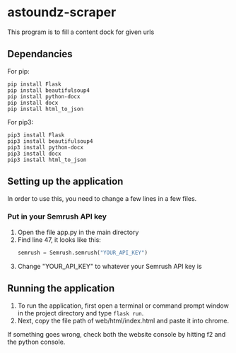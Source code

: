 # astoundz-scraper

This program is to fill a content dock for given urls

## Dependancies

For pip:
```shell
pip install Flask
pip install beautifulsoup4
pip install python-docx
pip install docx
pip install html_to_json
```

For pip3:
```shell
pip3 install Flask
pip3 install beautifulsoup4
pip3 install python-docx
pip3 install docx
pip3 install html_to_json
```

## Setting up the application
In order to use this, you need to change a few lines in a few files.

### Put in your Semrush API key
1. Open the file app.py in the main directory
2. Find line 47, it looks like this:
    ```py
    semrush = Semrush.semrush("YOUR_API_KEY")
    ```
3. Change "YOUR_API_KEY" to whatever your Semrush API key is

## Running the application
1. To run the application, first open a terminal or command prompt window in the project directory and type ```flask run```.
2. Next, copy the file path of web/html/index.html and paste it into chrome.

If something goes wrong, check both the website console by hitting f2 and the python console.